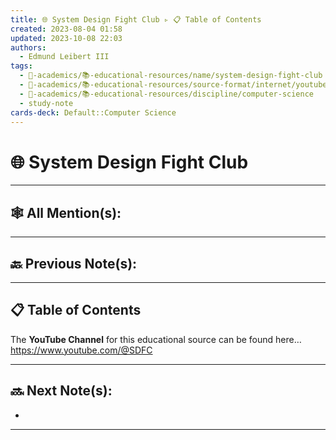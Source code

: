 ```yaml
---
title: 🌐 System Design Fight Club ▹ 📋 Table of Contents
created: 2023-08-04 01:58
updated: 2023-10-08 22:03
authors:
  - Edmund Leibert III
tags:
  - 🔴-academics/📚-educational-resources/name/system-design-fight-club
  - 🔴-academics/📚-educational-resources/source-format/internet/youtube
  - 🔴-academics/📚-educational-resources/discipline/computer-science
  - study-note
cards-deck: Default::Computer Science
---
```


# 🌐 System Design Fight Club

---

## 🕸️ All Mention(s): 

---

## 🔙 Previous Note(s):


---

## 📋 Table of Contents

The **YouTube Channel**  for this educational source can be found here…
https://www.youtube.com/@SDFC



---

## 🔜 Next Note(s):
- 

---